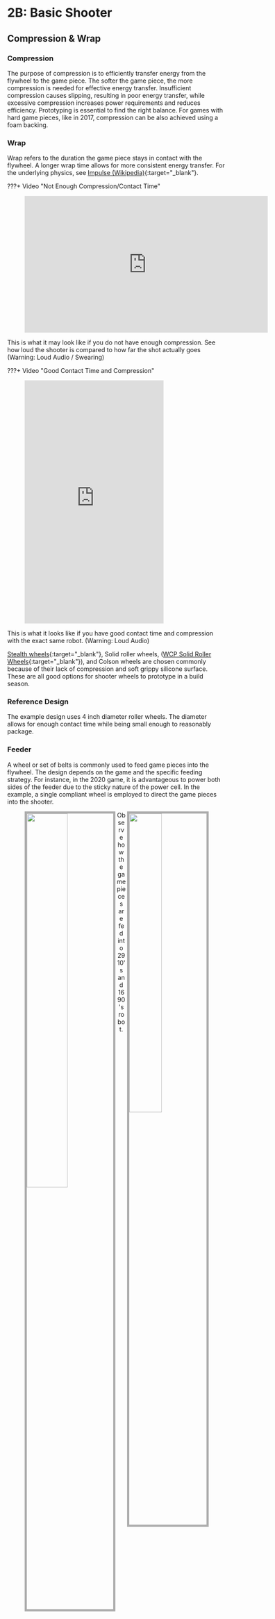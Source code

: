 # 2B: Basic Shooter

## Compression & Wrap

### Compression

The purpose of compression is to efficiently transfer energy from the flywheel to the game piece. The softer the game piece, the more compression is needed for effective energy transfer. Insufficient compression causes slipping, resulting in poor energy transfer, while excessive compression increases power requirements and reduces efficiency. Prototyping is essential to find the right balance. For games with hard game pieces, like in 2017, compression can be also achieved using a foam backing.

### Wrap

Wrap refers to the duration the game piece stays in contact with the flywheel. A longer wrap time allows for more consistent energy transfer. For the underlying physics, see [Impulse (Wikipedia)](https://en.wikipedia.org/wiki/Impulse_(physics) "Impulse Wikiepdia Page"){:target="_blank"}.

???+ Video "Not Enough Compression/Contact Time"
    <figure>
    <iframe width="560" height="315" src="https://www.youtube.com/embed/5OoCSAgqm3s?si=ougTDRU_EV1QIwa3" title="YouTube video player" frameborder="0" allow="accelerometer; autoplay; clipboard-write; encrypted-media; gyroscope; picture-in-picture; web-share" referrerpolicy="strict-origin-when-cross-origin" allowfullscreen></iframe>
    </figure>
    <figcaption>This is what it may look like if you do not have enough compression. See how loud the shooter is compared to how far the shot actually goes (Warning: Loud Audio / Swearing)</figcaption>

???+ Video "Good Contact Time and Compression"
    <figure>
    <iframe width="320" height="560" src="https://www.youtube.com/embed/9DEJG6eoeaQ" frameborder="0" allowfullscreen></iframe>
    </figure>
    <figcaption>This is what it looks like if you have good contact time and compression with the exact same robot. (Warning: Loud Audio)</figcaption>

[Stealth wheels](https://www.andymark.com/products/stealth-wheels-options "Stealth Wheel Product Page"){:target="_blank"}, Solid roller wheels, ([WCP Solid Roller Wheels](https://wcproducts.com/products/solid-roller-wheels "WCP Solid Rubber Wheel Product Page"){:target="_blank"}), and Colson wheels are chosen commonly because of their lack of compression and soft grippy silicone surface. These are all good options for shooter wheels to prototype in a build season. 


### Reference Design

The example design uses 4 inch diameter roller wheels. The diameter allows for enough contact time while being small enough to reasonably package. 


### Feeder

A wheel or set of belts is commonly used to feed game pieces into the flywheel. The design depends on the game and the specific feeding strategy. For instance, in the 2020 game, it is advantageous to power both sides of the feeder due to the sticky nature of the power cell. In the example, a single compliant wheel is employed to direct the game pieces into the shooter.
<br>
<figure><img align="left"  src="\img\learning-course\stage2-shooter\2910shooter.gif" width="47%" style="border:5px solid #ADADAD"><img align="right"  src="\img\learning-course\stage2-shooter\1690shooter.gif" width="42%" style="border:5px solid #ADADAD"></figure>
<center><figcaption>Observe how the game pieces are fed into 2910's and 1690's robot.</figcaption></center>
<br>